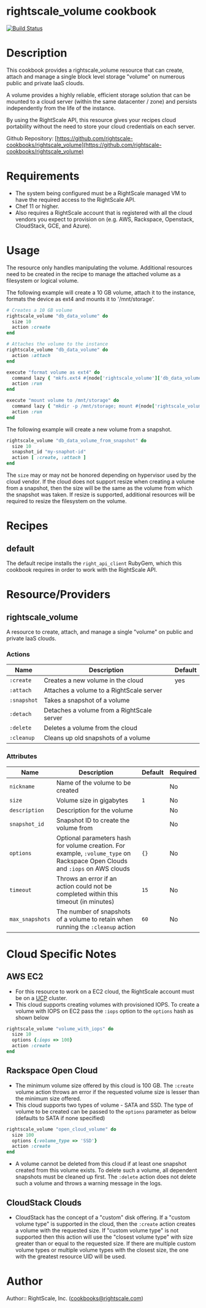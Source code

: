 # rightscale_volume cookbook

[![Build Status](https://travis-ci.org/rightscale-cookbooks/rightscale_volume.png?branch=master)](https://travis-ci.org/rightscale-cookbooks/rightscale_volume)

# Description

This cookbook provides a rightscale_volume resource that can create, attach and manage a single
block level storage "volume" on numerous public and private IaaS clouds.

A volume provides a highly reliable, efficient storage solution that can be mounted to a
cloud server (within the same datacenter / zone) and persists independently from the life of the instance.

By using the RightScale API, this resource gives your recipes cloud portability without the need
to store your cloud credentials on each server.

Github Repository: [https://github.com/rightscale-cookbooks/rightscale_volume](https://github.com/rightscale-cookbooks/rightscale_volume)

# Requirements

* The system being configured must be a RightScale managed VM to have the required access to the RightScale API.
* Chef 11 or higher.
* Also requires a RightScale account that is registered with all the cloud vendors
  you expect to provision on (e.g. AWS, Rackspace, Openstack, CloudStack, GCE, and Azure).


# Usage

The resource only handles manipulating the volume. Additional resources need to be created in
the recipe to manage the attached volume as a filesystem or logical volume.

The following example will create a 10 GB volume, attach it to the instance, formats the device as ext4
and mounts it to '/mnt/storage'.

```ruby
# Creates a 10 GB volume
rightscale_volume "db_data_volume" do
  size 10
  action :create
end

# Attaches the volume to the instance
rightscale_volume "db_data_volume" do
  action :attach
end

execute "format volume as ext4" do
  command lazy { "mkfs.ext4 #{node['rightscale_volume']['db_data_volume']['device']}" }
  action :run
end

execute "mount volume to /mnt/storage" do
  command lazy { "mkdir -p /mnt/storage; mount #{node['rightscale_volume']['db_data_volume']['device']} /mnt/storage" }
  action :run
end
```

The following example will create a new volume from a snapshot.

```ruby
rightscale_volume "db_data_volume_from_snapshot" do
  size 10
  snapshot_id "my-snaphot-id"
  action [ :create, :attach ]
end
```

The `size` may or may not be honored depending on hypervisor used by the cloud vendor.
If the cloud does not support resize when creating a volume from a snapshot, then the size will be
the same as the volume from which the snapshot was taken. If resize is supported, additional
resources will be required to resize the filesystem on the volume.


# Recipes

## default

The default recipe installs the `right_api_client` RubyGem, which this cookbook requires in
order to work with the RightScale API.


# Resource/Providers

## rightscale_volume

A resource to create, attach, and manage a single "volume" on public and private IaaS clouds.

### Actions

| Name | Description | Default |
| --- | --- | --- |
| `:create` | Creates a new volume in the cloud | yes |
| `:attach` | Attaches a volume to a RightScale server | |
| `:snapshot` | Takes a snapshot of a volume | |
| `:detach` | Detaches a volume from a RightScale server | |
| `:delete` | Deletes a volume from the cloud | |
| `:cleanup` | Cleans up old snapshots of a volume | |

### Attributes

| Name | Description | Default | Required |
| --- | --- | --- | --- |
| `nickname` | Name of the volume to be created | | No |
| `size` | Volume size in gigabytes | `1` | No |
| `description` | Description for the volume | | No |
| `snapshot_id` | Snapshot ID to create the volume from | | No |
| `options` | Optional parameters hash for volume creation. For example, `:volume_type` on Rackspace Open Clouds and `:iops` on AWS clouds | `{}` | No |
| `timeout` | Throws an error if an action could not be completed within this timeout (in minutes) | `15` | No |
| `max_snapshots` | The number of snapshots of a volume to retain when running the `:cleanup` action | `60` | No |


# Cloud Specific Notes

## AWS EC2

* For this resource to work on a EC2 cloud, the RightScale account must be on a
  [UCP](http://support.rightscale.com/12-Guides/Dashboard_Users_Guide/Unified_Cloud_Platform) cluster.
* This cloud supports creating volumes with provisioned IOPS. To create a volume with IOPS on EC2
  pass the `:iops` option to the `options` hash as shown below

```ruby
rightscale_volume "volume_with_iops" do
  size 10
  options {:iops => 100}
  action :create
end
```

## Rackspace Open Cloud

* The minimum volume size offered by this cloud is 100 GB. The `:create` volume action throws an
  error if the requested volume size is lesser than the minimum size offered.
* This cloud supports two types of volume - SATA and SSD. The type of volume to be created can be
  passed to the `options` parameter as below (defaults to SATA if none specified)

```ruby
rightscale_volume "open_cloud_volume" do
  size 100
  options {:volume_type => 'SSD'}
  action :create
end
```
* A volume cannot be deleted from this cloud if at least one snapshot created from this volume
  exists. To delete such a volume, all dependent snapshots must be cleaned up first. The `:delete`
  action does not delete such a volume and throws a warning message in the logs.

## CloudStack Clouds

* CloudStack has the concept of a "custom" disk offering. If a "custom volume type" is supported in the cloud,
  then the `:create` action creates a volume with the requested size. If "custom volume type" is not supported
  then this action will use the "closest volume type" with size greater than or equal to the requested size.
  If there are multiple custom volume types or multiple volume types with the closest size, the one with the greatest
  resource UID will be used.

# Author

Author:: RightScale, Inc. (<cookbooks@rightscale.com>)
